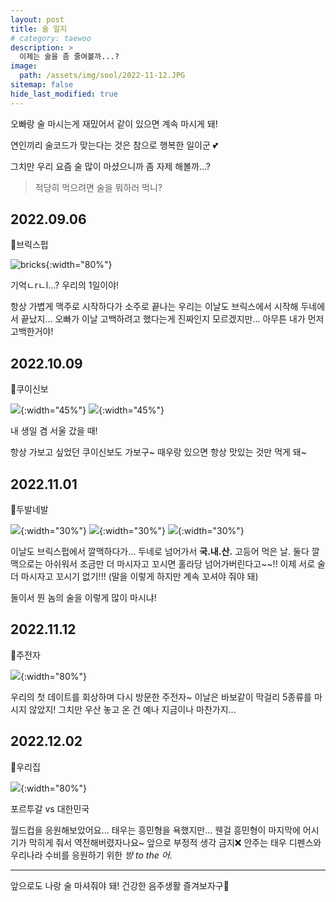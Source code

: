 ```yaml
---
layout: post
title: 술 일지
# category: taewoo
description: >
  이제는 술을 좀 줄여볼까...?
image: 
  path: /assets/img/sool/2022-11-12.JPG
sitemap: false
hide_last_modified: true
---
```


오빠랑 술 마시는게 재밌어서 같이 있으면 계속 마시게 돼!

연인끼리 술코드가 맞는다는 것은 참으로 행복한 일이군 💕

그치만 우리 요즘 술 많이 마셨으니까 좀 자제 해볼까...?

> 적당히 먹으려면 술을 뭐하러 먹니?

## 2022.09.06

📍브릭스펍

![bricks](/assets/img/sool/2022-09-06.JPG){:width="80%"}

기억ㄴrㄴl...? 우리의 1일이야!

항상 가볍게 맥주로 시작하다가 소주로 끝나는 우리는 이날도 브릭스에서 시작해 두네에서 끝났지...
오빠가 이날 고백하려고 했다는게 진짜인지 모르겠지만... 아무튼 내가 먼저 고백한거야!

## 2022.10.09

📍쿠이신보

![](/assets/img/sool/2022-10-09-1.JPG){:width="45%"} ![](/assets/img/sool/2022-10-09-2.JPG){:width="45%"}

내 생일 겸 서울 갔을 때!

항상 가보고 싶었던 쿠이신보도 가보구~ 때우랑 있으면 항상 맛있는 것만 먹게 돼~ 

## 2022.11.01

📍두발네발

![](/assets/img/sool/2022-11-01-1.JPG){:width="30%"} ![](/assets/img/sool/2022-11-01-2.JPG){:width="30%"} ![](/assets/img/sool/2022-11-01-3.JPG){:width="30%"}

이날도 브릭스펍에서 깔맥하다가... 두네로 넘어가서 **국.내.산.** 고등어 먹은 날. 둘다 깔맥으로는 아쉬워서 조금만 더 마시자고 꼬시면 홀라당 넘어가버린다고~~!! 이제 서로 술 더 마시자고 꼬시기 없기!!! (말을 이렇게 하지만 계속 꼬셔야 줘야 돼)

둘이서 뭔 놈의 술을 이렇게 많이 마시냐!

## 2022.11.12

📍주전자

![](/assets/img/sool/2022-11-12.JPG){:width="80%"}

우리의 첫 데이트를 회상하며 다시 방문한 주전자~ 이날은 바보같이 막걸리 5종류를 마시지 않았지! 
그치만 우산 놓고 온 건 예나 지금이나 마찬가지...

## 2022.12.02

📍우리집

![](/assets/img/sool/2022-12-02.JPG){:width="80%"}

포르투갈 vs 대한민국

월드컵을 응원해보았어요... 태우는 흥민형을 욕했지만... 웬걸 흥민형이 마지막에 어시 기가 막히게 줘서 역전해버렸자나요~
앞으로 부정적 생각 금지❌ 안주는 태우 디펜스와 우리나라 수비를 응원하기 위한 *방 to the 어*.

---

앞으로도 나랑 술 마셔줘야 돼! 건강한 음주생활 즐겨보자구🍻